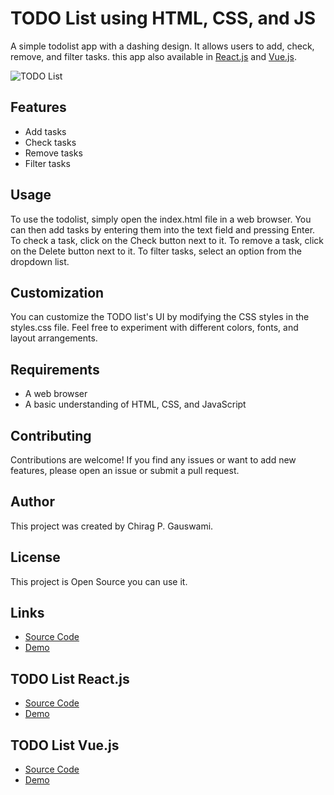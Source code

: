 # TODO List using HTML, CSS, and JS

A simple todolist app with a dashing design. It allows users to add, check, remove, and filter tasks. this app also available in [React.js](https://github.com/chiragpgauswami/react-todo-list) and [Vue.js](https://github.com/chiragpgauswami/vue-todo-list).

![TODO List](Demo.gif)

## Features

- Add tasks
- Check tasks
- Remove tasks
- Filter tasks

## Usage

To use the todolist, simply open the index.html file in a web browser. You can then add tasks by entering them into the text field and pressing Enter. To check a task, click on the Check button next to it. To remove a task, click on the Delete button next to it. To filter tasks, select an option from the dropdown list.

## Customization

You can customize the TODO list's UI by modifying the CSS styles in the styles.css file. Feel free to experiment with different colors, fonts, and layout arrangements.

## Requirements

- A web browser
- A basic understanding of HTML, CSS, and JavaScript

## Contributing

Contributions are welcome! If you find any issues or want to add new features, please open an issue or submit a pull request.

## Author

This project was created by Chirag P. Gauswami.

## License

This project is Open Source you can use it.

## Links

- [Source Code](https://github.com/chiragpgauswami/todo-list)
- [Demo](https://chiragpgauswami.github.io/todo-list)

## TODO List React.js

- [Source Code](https://github.com/chiragpgauswami/react-todo-list)
- [Demo](https://chiragpgauswami.github.io/react-todo-list)

## TODO List Vue.js

- [Source Code](https://github.com/chiragpgauswami/vue-todo-list)
- [Demo](https://chiragpgauswami.github.io/vue-todo-list)

